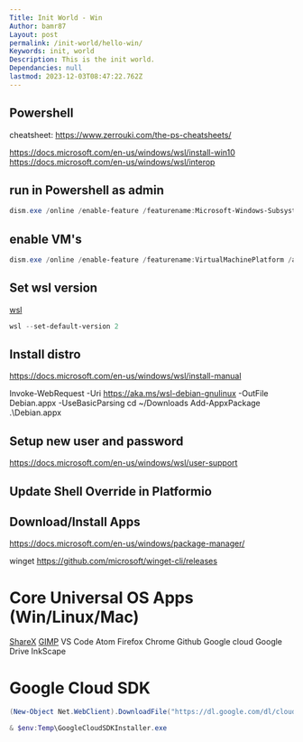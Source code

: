 ```yaml
---
Title: Init World - Win
Author: bamr87
Layout: post
permalink: /init-world/hello-win/
Keywords: init, world
Description: This is the init world.
Dependancies: null
lastmod: 2023-12-03T08:47:22.762Z
---
```

## Powershell

cheatsheet: <https://www.zerrouki.com/the-ps-cheatsheets/>

<https://docs.microsoft.com/en-us/windows/wsl/install-win10>
<https://docs.microsoft.com/en-us/windows/wsl/interop>

## run in Powershell as admin

```powershell
dism.exe /online /enable-feature /featurename:Microsoft-Windows-Subsystem-Linux /all /norestart -verb RunAs
```

## enable VM's

```powershell
dism.exe /online /enable-feature /featurename:VirtualMachinePlatform /all /norestart
```

## Set wsl version

[wsl](https://docs.microsoft.com/nl-nl/windows/wsl/wsl2-kernel)

```powershell
wsl --set-default-version 2
```

## Install distro

<https://docs.microsoft.com/en-us/windows/wsl/install-manual>

Invoke-WebRequest -Uri <https://aka.ms/wsl-debian-gnulinux> -OutFile Debian.appx -UseBasicParsing
cd ~/Downloads
Add-AppxPackage .\Debian.appx

## Setup new user and password

<https://docs.microsoft.com/en-us/windows/wsl/user-support>

## Update Shell Override in Platformio

## Download/Install Apps

<https://docs.microsoft.com/en-us/windows/package-manager/>

winget <https://github.com/microsoft/winget-cli/releases>

# Core Universal OS Apps (Win/Linux/Mac)

[ShareX](https://getsharex.com/)
[GIMP](https://www.gimp.org/)
VS Code
Atom
Firefox
Chrome
Github
Google cloud
Google Drive
InkScape

# Google Cloud SDK

```powershell
(New-Object Net.WebClient).DownloadFile("https://dl.google.com/dl/cloudsdk/channels/rapid/GoogleCloudSDKInstaller.exe", "$env:Temp\GoogleCloudSDKInstaller.exe")

& $env:Temp\GoogleCloudSDKInstaller.exe
```
